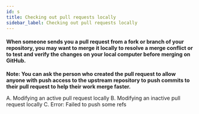 ```yaml
---
id: s
title: Checking out pull requests locally
sidebar_label: Checking out pull requests locally
---
```


#### When someone sends you a pull request from a fork or branch of your repository, you may want to merge it locally to resolve a merge conflict or to test and verify the changes on your local computer before merging on GitHub.

**Note: You can ask the person who created the pull request to allow anyone with push access to the upstream repository to push commits to their pull request to help their work merge faster.**


A. Modifying an active pull request locally
B. Modifying an inactive pull request locally
C. Error: Failed to push some refs

<!--
https://help.github.com/en/articles/checking-out-pull-requests-locally#modifying-an-active-pull-request-locally -->
